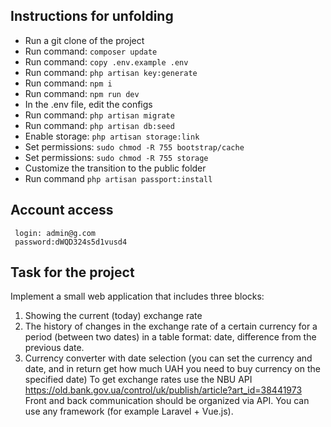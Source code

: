 ## Instructions for unfolding

* Run a git clone of the project
* Run command: `composer update`
* Run command: `copy .env.example .env`
* Run command: `php artisan key:generate`
* Run command: `npm i`
* Run command: `npm run dev`
* In the .env file, edit the configs
* Run command: `php artisan migrate`
* Run command: `php artisan db:seed`
* Enable storage: `php artisan storage:link`
* Set permissions: `sudo chmod -R 755 bootstrap/cache`
* Set permissions: `sudo chmod -R 755 storage`
* Customize the transition to the public folder
* Run command `php artisan passport:install`


## Account access

     login: admin@g.com
     password:dWQD324s5d1vusd4


## Task for the project

Implement a small web application that includes three blocks:
1. Showing the current (today) exchange rate
2. The history of changes in the exchange rate of a certain currency for a period (between two dates) in a table format: date, difference from the previous date.
3. Currency converter with date selection (you can set the currency and date, and in return get how much UAH you need to buy currency on the specified date)
   To get exchange rates use the NBU API
   https://old.bank.gov.ua/control/uk/publish/article?art_id=38441973
   Front and back communication should be organized via API. You can use any framework (for example Laravel + Vue.js).
